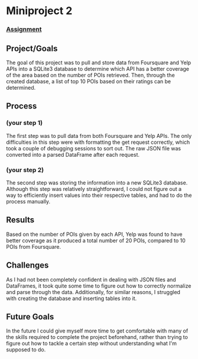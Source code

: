 # Miniproject 2

### [Assignment](assignment.md)

## Project/Goals
The goal of this project was to pull and store data from Foursquare and Yelp APIs into a SQLite3 database to determine which API has a better coverage of the area based on the number of POIs retrieved. Then, through the created database, a list of top 10 POIs based on their ratings can be determined.

## Process
### (your step 1)
The first step was to pull data from both Foursquare and Yelp APIs. The only difficulties in this step were with formatting the get request correctly, which took a couple of debugging sessions to sort out. The raw JSON file was converted into a parsed DataFrame after each request.
### (your step 2)
The second step was storing the information into a new SQLite3 database. Although this step was relatively straightforward, I could not figure out a way to efficiently insert values into their respective tables, and had to do the process manually.

## Results
Based on the number of POIs given by each API, Yelp was found to have better coverage as it produced a total number of 20 POIs, compared to 10 POIs from Foursquare.

## Challenges 
As I had not been completely confident in dealing with JSON files and DataFrames, it took quite some time to figure out how to correctly normalize and parse through the data. Additionally, for similar reasons, I struggled with creating the database and inserting tables into it.

## Future Goals
In the future I could give myself more time to get comfortable with many of the skills required to complete the project beforehand, rather than trying to figure out how to tackle a certain step without understanding what I'm supposed to do.